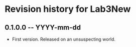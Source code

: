 # Revision history for Lab3New

## 0.1.0.0 -- YYYY-mm-dd

* First version. Released on an unsuspecting world.
